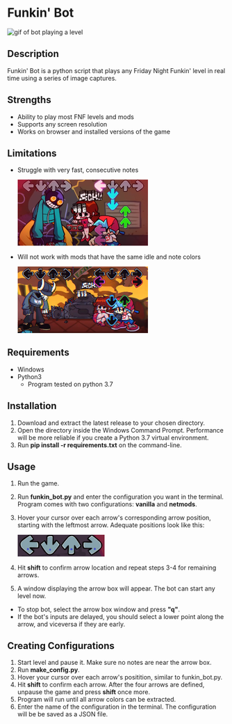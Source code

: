 # Funkin' Bot
<img src="images/funkin_gif.gif" alt="gif of bot playing a level"/>

## Description
Funkin' Bot is a python script that plays any Friday Night Funkin' level in real time using a series of image captures.

## Strengths
* Ability to play most FNF levels and mods
* Supports any screen resolution
* Works on browser and installed versions of the game
## Limitations
* Struggle with very fast, consecutive notes  
  
  <img src="images/consecutive_notes.png" alt="image of arrow box position markers" width="300"/>
* Will not work with mods that have the same idle and note colors
  
  <img src="images/idle_notes.png" alt="image of arrow box position markers" width="300"/>
## Requirements
* Windows
* Python3
  * Program tested on python 3.7
## Installation
1. Download and extract the latest release to your chosen directory.
2. Open the directory inside the Windows Command Prompt. Performance will be more reliable if you create a Python 3.7 virtual environment.
3. Run **pip install -r requirements.txt** on the command-line.
## Usage
1. Run the game.
2. Run **funkin_bot.py** and enter the configuration you want in the terminal. Program comes with two configurations: **vanilla** and **netmods**.
3. Hover your cursor over each arrow's corresponding arrow position, starting with the leftmost arrow. Adequate positions look like this:

   <img src="images/arrow_box.png" alt="image of arrow box position markers" width="200"/>
4. Hit **shift** to confirm arrow location and repeat steps 3-4 for remaining arrows.
5. A window displaying the arrow box will appear. The bot can start any level now.
* To stop bot, select the arrow box window and press **"q"**.
* If the bot's inputs are delayed, you should select a lower point along the arrow, and viceversa if they are early.

## Creating Configurations
1. Start level and pause it. Make sure no notes are near the arrow box.
2. Run **make_config.py**.
3. Hover your cursor over each arrow's positition, similar to funkin_bot.py.
4. Hit **shift** to confirm each arrow. After the four arrows are defined, unpause the game and press **shift** once more.
5. Program will run until all arrow colors can be extracted.
6. Enter the name of the configuration in the terminal. The configuration will be be saved as a JSON file.